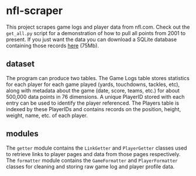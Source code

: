 # nfl-scraper
This project scrapes game logs and player data from nfl.com. Check out the `get_all.py` script for a demonstration of how to pull all points from 2001 to present. If you just want the data you can download a SQLite database containing those records [here](http://rmehyde.com/files/nfl.db) (75Mb).

## dataset
The program can produce two tables. The Game Logs table stores statistics for each player for each game played (yards, touchdowns, tackles, etc), along with metadata about the game (date, score, teams, etc.) for about 500,000 data points in 76 dimensions. A unique PlayerID stored with each entry can be used to identify the player referenced. The Players table is indexed by these PlayerIDs and contains records on the position, height, weight, name, etc. of each player.

## modules
The `getter` module contains the `LinkGetter` and `PlayerGetter` classes used to retrieve links to player pages and data from those pages respectively.
The `formatter` module contains the `GameFormatter` and `PlayerFormatter` classes for cleaning and storing raw game log and player profile data.
